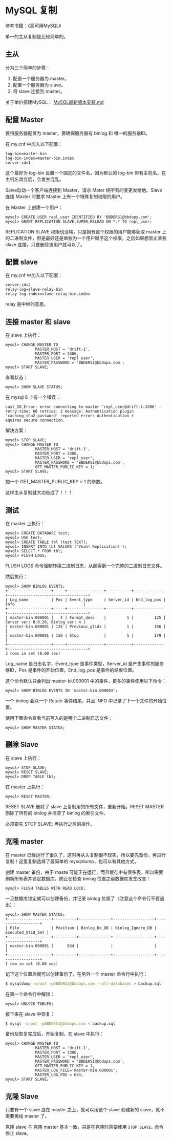 # MySQL 复制

参考书籍：《高可用MySQL》

单一的主从复制是比较简单的。

## 主从

分为三个简单的步骤：

1. 配置一个服务器为 master。
2. 配置一个服务器为 slave。
3. 将 slave 连接到 master。

关于单价搭建MySQL： [MySQL最新版本安装.md](../MySQL最新版本安装.md) 



## 配置 Master

要将服务器配置为 master，要确保服务器有 binlog 和 唯一的服务器ID。

在 my.cnf 中加入以下配置：

```
log-bin=master-bin
log-bin-index=master-bin.index
server-id=1
```

这个最好为 log-bin 设置一个固定的文件名，因为默认的 log-bin 带有主机名，在主机名改变后，会发生混乱。

Salve启动一个客户端连接到 Master，请求 Mater 经所有的变更发给他。Slave 连接 Master 时要求 Master 上有一个特殊复制权限的用户。

在 Master 上创建一个用户：

```mysql
mysql> CREATE USER repl_user IDENTIFIED BY 'BBDERS1@bbdops.com';
mysql> GRANT REPLICATION SLAVE,SUPER,RELOAD ON *.* TO repl_user;
```

REPLICATION SLAVE 权限也没啥，只是拥有这个权限的用户能够获取 master 上的二进制文件，但是最好还是单独为一个用户赋予这个权限，之后如果想禁止某些 slave 连接，只要删除该用户就可以了。



## 配置 slave

在 my.cnf 中加入以下配置：

```
server-id=2
relay-log=slave-relay-bin
relay-log-index=slave-relay-bin.index
```

relay 是中继的意思。



## 连接 master 和 slave

在 slave 上执行：

```mysql
mysql> CHANGE MASTER TO
   		     MASTER_HOST = 'drift-1',
    	     MASTER_PORT = 3306,
    	     MASTER_USER = 'repl_user',
    	     MASTER_PASSWORD = 'BBDERS1@bbdops.com';
mysql> START SLAVE;
```

查看状态：

```mysql
mysql> SHOW SLAVE STATUS;
```

在 mysql 8 上有一个错误：

```
Last_IO_Error: error connecting to master 'repl_user@drift-1:3306' - retry-time: 60 retries: 2 message: Authentication plugin 'caching_sha2_password' reported error: Authentication r
equires secure connection.
```

解决方案：

```mysql
mysql> STOP SLAVE;
mysql> CHANGE MASTER TO
   		     MASTER_HOST = 'drift-1',
    	     MASTER_PORT = 3306,
    	     MASTER_USER = 'repl_user',
    	     MASTER_PASSWORD = 'BBDERS1@bbdops.com',
    	     GET_MASTER_PUBLIC_KEY = 1;
mysql> START SLAVE;
```

加一个 GET_MASTER_PUBLIC_KEY = 1 的参数。

这样主从复制就大功告成了！！！



## 测试

在 master 上执行：

```mysql
mysql> CREATE DATABASE test;
mysql> USE test;
mysql> CREATE TABLE tbl (test TEXT);
mysql> INSERT INTO tbl VALUES ('Yeah! Replication!');
mysql> SELECT * FROM tbl;
mysql> FLUSH LOGS;
```

FLUSH LOGS 命令强制转换二进制日志，从而得到一个完整的二进制日志文件。

然后执行：

```
mysql> SHOW BINLOG EVENTS;
+-------------------+-----+----------------+-----------+-------------+-----------------------------------+
| Log_name          | Pos | Event_type     | Server_id | End_log_pos | Info                              |
+-------------------+-----+----------------+-----------+-------------+-----------------------------------+
| master-bin.000001 |   4 | Format_desc    |         1 |         125 | Server ver: 8.0.20, Binlog ver: 4 |
| master-bin.000001 | 125 | Previous_gtids |         1 |         156 |                                   |
| master-bin.000001 | 156 | Stop           |         1 |         179 |                                   |
+-------------------+-----+----------------+-----------+-------------+-----------------------------------+
3 rows in set (0.00 sec)
```

Log_name 是日志名字，Event_type 是事件类型，Server_id 是产生事件的服务器ID，Pos 是事件的开始位置，End_log_pos 是事件的结束位置。

这个命令默认只会列出 master-bi.000001 中的事件，更多的事件使用以下命令：

```mysql
mysql> SHOW BINLOG EVENTS IN 'master-bin.000003';
```

一个 binlog 会以一个 Rotate 事件结尾，并且 INFO 中记录了下一个文件的开始位置。

使用下面命令查看当前写入的是哪个二进制日志文件：

```mysql
mysql> SHOW MASTER STATUS;
```



## 删除 Slave

在 slave 上执行：

```mysql
mysql> STOP SLAVE;
mysql> RESET SLAVE;
mysql> DROP TABLE tbl;
```

在 master 上执行：

```mysql
mysql> RESET MASTER;
```

RESET SLAVE 删除了 slave 上复制用的所有文件，重新开始。RESET MASTER删除了所有的 binlog 并清空了 binlog 的索引文件。

必须要先 STOP SLAVE; 再执行之后的操作。



## 克隆 master

在 master 已经运行了很久了，这时再从头复制很不现实，所以要先备份，再进行复制！这里复制选择了最简单的 mysqldump，也可以有其他方式。

创建 master 备份，由于 maste 可能正在运行，而且缓存中有很多表，所以需要刷新所有表并锁定数据库，防止在检查 binlog 位置之前数据库发生改变：

```mysql
mysql> FLUSH TABLES WITH READ LOCK;
```

一旦数据库锁定就可以创建备份，并记录 binlog 位置了（注意这个命令行不要退出）：

```mysql
mysql> SHOW MASTER STATUS;
+-------------------+----------+--------------+------------------+-------------------+
| File              | Position | Binlog_Do_DB | Binlog_Ignore_DB | Executed_Gtid_Set |
+-------------------+----------+--------------+------------------+-------------------+
| master-bin.000001 |      634 |              |                  |                   |
+-------------------+----------+--------------+------------------+-------------------+
1 row in set (0.00 sec)
```

记下这个位置后就可以创建备份了，在另外一个 master 命令行中执行：

```bash
$ mysqldump -uroot -pBBDERS1@bbdops.com --all-databases > backup.sql
```

在第一个命令行中解锁：

```mysql
mysql> UNLOCK TABLES;
```

接下来在 slave 中恢复：

```bash
$ mysql -uroot -pBBDERS1@bbdops.com < backup.sql
```

备份及恢复完成后，开始复制，在 slave 中执行：

```mysql
mysql> CHANGE MASTER TO
   		     MASTER_HOST = 'drift-1',
    	     MASTER_PORT = 3306,
    	     MASTER_USER = 'repl_user',
    	     MASTER_PASSWORD = 'BBDERS1@bbdops.com',
    	     GET_MASTER_PUBLIC_KEY = 1,
    	     MASTER_LOG_FILE='master-bin.000001',
    	     MASTER_LOG_POS = 634;
mysql> START SLAVE;
```





## 克隆 Slave

只要有一个 slave 连在 master 之上，就可以用这个 slave 创建新的 slave，就不需要离线 master 了。

克隆 slave 与 克隆 master 基本一致，只是在克隆时需要使用 `STOP SLAVE;` 命令停止 slave。













